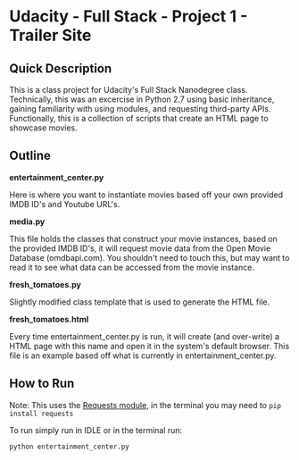 # Udacity - Full Stack - Project 1 - Trailer Site

## Quick Description

This is a class project for Udacity's Full Stack Nanodegree class.  Technically, this was an excercise in Python 2.7 using basic inheritance, gaining familiarity with using modules, and requesting third-party APIs.  Functionally, this is a collection of scripts that create an HTML page to showcase movies.

## Outline

**entertainment_center.py**

Here is where you want to instantiate movies based off your own provided IMDB ID's and Youtube URL's.

**media.py**

This file holds the classes that construct your movie instances, based on the provided IMDB ID's, it will request movie data from the Open Movie Database (omdbapi.com).  You shouldn't need to touch this, but may want to read it to see what data can be accessed from the movie instance.

**fresh_tomatoes.py**

Slightly modified class template that is used to generate the HTML file.

**fresh_tomatoes.html**

Every time entertainment_center.py is run, it will create (and over-write) a HTML page with this name and open it in the system's default browser. This file is an example based off what is currently in entertainment_center.py.

## How to Run

Note:  This uses the [Requests module](http://docs.python-requests.org/en/master/), in the terminal you may need to ```pip install requests```

To run simply run in IDLE or in the terminal run:

```python entertainment_center.py```
